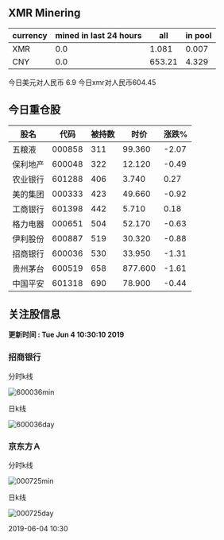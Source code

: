 ## XMR Minering

|currency|mined in last 24 hours|all|in pool|
|---|---|---|---|
|XMR|0.0|1.081|0.007|
|CNY|0.0|653.21|4.329|

今日美元对人民币 6.9	今日xmr对人民币604.45


## 今日重仓股 

|股名|代码|被持数|时价|涨跌%|
|---|---|---|---|---|
|五粮液|000858|311|99.360|-2.07|
|保利地产|600048|322|12.120|-0.49|
|农业银行|601288|406|3.740|0.27|
|美的集团|000333|423|49.660|-0.92|
|工商银行|601398|442|5.710|0.18|
|格力电器|000651|504|52.170|-0.63|
|伊利股份|600887|519|30.320|-0.88|
|招商银行|600036|530|33.950|-1.31|
|贵州茅台|600519|658|877.600|-1.61|
|中国平安|601318|690|78.900|-0.44|

## 关注股信息
**更新时间 : Tue Jun  4 10:30:10 2019**
### 招商银行 
分时k线

![600036min](http://image.sinajs.cn/newchart/min/n/sh600036.gif)

日k线

![600036day](http://image.sinajs.cn/newchart/daily/n/sh600036.gif)

### 京东方Ａ 
分时k线

![000725min](http://image.sinajs.cn/newchart/min/n/sz000725.gif)

日k线

![000725day](http://image.sinajs.cn/newchart/daily/n/sz000725.gif)

2019-06-04 10:30